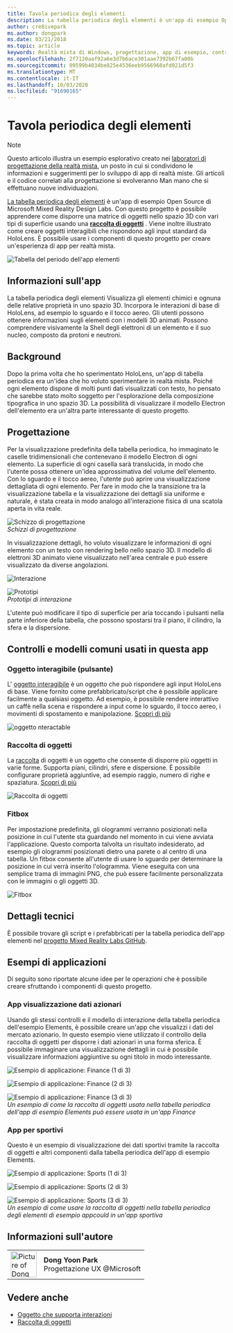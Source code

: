 ```yaml
---
title: Tavola periodica degli elementi
description: La tabella periodica degli elementi è un'app di esempio Open Source di Microsoft Mixed Reality Design Labs, in cui è possibile apprendere come disporre una matrice di oggetti nello spazio 3D con vari tipi di superficie usando una raccolta di oggetti.
author: cre8ivepark
ms.author: dongpark
ms.date: 03/21/2018
ms.topic: article
keywords: Realtà mista di Windows, progettazione, app di esempio, controlli
ms.openlocfilehash: 2f7120aaf92a6e3d7b6ace301aae7392b67fa00b
ms.sourcegitcommit: 09599b4034be825e4536eeb9566968afd021d5f3
ms.translationtype: MT
ms.contentlocale: it-IT
ms.lasthandoff: 10/03/2020
ms.locfileid: "91690165"
---
```

# <a name="periodic-table-of-the-elements"></a>Tavola periodica degli elementi

>[!NOTE]
>Questo articolo illustra un esempio esplorativo creato nei [laboratori di progettazione della realtà mista](https://github.com/Microsoft/MRDesignLabs_Unity), un posto in cui si condividono le informazioni e suggerimenti per lo sviluppo di app di realtà miste. Gli articoli e il codice correlati alla progettazione si evolveranno Man mano che si effettuano nuove individuazioni.

[La tabella periodica degli elementi](https://github.com/Microsoft/MRDesignLabs_Unity_PeriodicTable) è un'app di esempio Open Source di Microsoft Mixed Reality Design Labs. Con questo progetto è possibile apprendere come disporre una matrice di oggetti nello spazio 3D con vari tipi di superficie usando una **[raccolta di oggetti](../../design/object-collection.md)** . Viene inoltre illustrato come creare oggetti interagibili che rispondono agli input standard da HoloLens. È possibile usare i componenti di questo progetto per creare un'esperienza di app per realtà mista.

![Tabella del periodo dell'app elementi](images/640px-periodictable-hero.jpg)

## <a name="about-the-app"></a>Informazioni sull'app

La tabella periodica degli elementi Visualizza gli elementi chimici e ognuna delle relative proprietà in uno spazio 3D. Incorpora le interazioni di base di HoloLens, ad esempio lo sguardo e il tocco aereo. Gli utenti possono ottenere informazioni sugli elementi con i modelli 3D animati. Possono comprendere visivamente la Shell degli elettroni di un elemento e il suo nucleo, composto da protoni e neutroni.

## <a name="background"></a>Background

Dopo la prima volta che ho sperimentato HoloLens, un'app di tabella periodica era un'idea che ho voluto sperimentare in realtà mista. Poiché ogni elemento dispone di molti punti dati visualizzati con testo, ho pensato che sarebbe stato molto soggetto per l'esplorazione della composizione tipografica in uno spazio 3D. La possibilità di visualizzare il modello Electron dell'elemento era un'altra parte interessante di questo progetto.

## <a name="design"></a>Progettazione

Per la visualizzazione predefinita della tabella periodica, ho immaginato le caselle tridimensionali che contenevano il modello Electron di ogni elemento. La superficie di ogni casella sarà translucida, in modo che l'utente possa ottenere un'idea approssimativa del volume dell'elemento. Con lo sguardo e il tocco aereo, l'utente può aprire una visualizzazione dettagliata di ogni elemento. Per fare in modo che la transizione tra la visualizzazione tabella e la visualizzazione dei dettagli sia uniforme e naturale, è stata creata in modo analogo all'interazione fisica di una scatola aperta in vita reale.

![Schizzo di progettazione](images/640px-sketch20170406.jpg)<br>
*Schizzi di progettazione*

In visualizzazione dettagli, ho voluto visualizzare le informazioni di ogni elemento con un testo con rendering bello nello spazio 3D. Il modello di elettroni 3D animato viene visualizzato nell'area centrale e può essere visualizzato da diverse angolazioni.

![Interazione](images/640px-periodictable-interaction.jpg)

![Prototipi](images/640px-periodictable-prototypes.jpg)<br>
*Prototipi di interazione*

L'utente può modificare il tipo di superficie per aria toccando i pulsanti nella parte inferiore della tabella, che possono spostarsi tra il piano, il cilindro, la sfera e la dispersione.

## <a name="common-controls-and-patterns-used-in-this-app"></a>Controlli e modelli comuni usati in questa app

### <a name="interactable-object-button"></a>Oggetto interagibile (pulsante)

L' [oggetto interagibile](../../design/interactable-object.md) è un oggetto che può rispondere agli input HoloLens di base. Viene fornito come prefabbricato/script che è possibile applicare facilmente a qualsiasi oggetto. Ad esempio, è possibile rendere interattivo un caffè nella scena e rispondere a input come lo sguardo, il tocco aereo, i movimenti di spostamento e manipolazione. [Scopri di più](../../design/interactable-object.md)

![oggetto nteractable](images/640px-periodictable-interactableobject.jpg)

### <a name="object-collection"></a>Raccolta di oggetti

La [raccolta](../../design/object-collection.md) di oggetti è un oggetto che consente di disporre più oggetti in varie forme. Supporta piani, cilindri, sfere e dispersione. È possibile configurare proprietà aggiuntive, ad esempio raggio, numero di righe e spaziatura. [Scopri di più](../../design/object-collection.md)

![Raccolta di oggetti](images/640px-periodictable-collections.jpg)

### <a name="fitbox"></a>Fitbox

Per impostazione predefinita, gli ologrammi verranno posizionati nella posizione in cui l'utente sta guardando nel momento in cui viene avviata l'applicazione. Questo comporta talvolta un risultato indesiderato, ad esempio gli ologrammi posizionati dietro una parete o al centro di una tabella. Un fitbox consente all'utente di usare lo sguardo per determinare la posizione in cui verrà inserito l'ologramma. Viene eseguita con una semplice trama di immagini PNG, che può essere facilmente personalizzata con le immagini o gli oggetti 3D.

![Fitbox](../../design/images/450px-periodictable-fitbox.jpg)

## <a name="technical-details"></a>Dettagli tecnici

È possibile trovare gli script e i prefabbricati per la tabella periodica dell'app elementi nel [progetto Mixed Reality Labs GitHub](https://github.com/Microsoft/MRDesignLabs_Unity_PeriodicTable).

## <a name="application-examples"></a>Esempi di applicazioni

Di seguito sono riportate alcune idee per le operazioni che è possibile creare sfruttando i componenti di questo progetto.

### <a name="stock-data-visualization-app"></a>App visualizzazione dati azionari

Usando gli stessi controlli e il modello di interazione della tabella periodica dell'esempio Elements, è possibile creare un'app che visualizzi i dati del mercato azionario. In questo esempio viene utilizzato il controllo della raccolta di oggetti per disporre i dati azionari in una forma sferica. È possibile immaginare una visualizzazione dettagli in cui è possibile visualizzare informazioni aggiuntive su ogni titolo in modo interessante.

![Esempio di applicazione: Finance (1 di 3)](images/640px-periodictable-applicationexamples-finance1.jpg)

![Esempio di applicazione: Finance (2 di 3)](images/640px-periodictable-applicationexamples-finance2.jpg)

![Esempio di applicazione: Finance (3 di 3)](images/640px-periodictable-applicationexamples-finance3.jpg)<br>
*Un esempio di come la raccolta di oggetti usata nella tabella periodica dell'app di esempio Elements può essere usata in un'app Finance*

### <a name="sports-app"></a>App per sportivi

Questo è un esempio di visualizzazione dei dati sportivi tramite la raccolta di oggetti e altri componenti dalla tabella periodica dell'app di esempio Elements.

![Esempio di applicazione: Sports (1 di 3)](images/640px-periodictable-applicationexamples-sports0.jpg)

![Esempio di applicazione: Sports (2 di 3)](images/640px-periodictable-applicationexamples-sports1.jpg)

![Esempio di applicazione: Sports (3 di 3)](images/640px-periodictable-applicationexamples-sports3.jpg)<br>
*Un esempio di come usare la raccolta di oggetti nella tabella periodica degli elementi di esempio appcould in un'app sportiva*

## <a name="about-the-author"></a>Informazioni sull'autore

<table style="border-collapse:collapse" padding-left="0px">
<tr>
<td style="border-style: none" width="60px"><img alt="Picture of Dong Yoon Park" width="60" height="60" src="images/dongyoonpark.jpg"></td>
<td style="border-style: none"><b>Dong Yoon Park</b><br>Progettazione UX @Microsoft</td>
</tr>
</table>

## <a name="see-also"></a>Vedere anche

* [Oggetto che supporta interazioni](../../design/interactable-object.md)
* [Raccolta di oggetti](../../design/object-collection.md)
